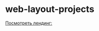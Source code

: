 # web-layout-projects

[Посмотреть лендинг:](https://cdpn.io/pen/debug/gOPyrJQ?authentication_hash=LQMExZYgVmOk)
